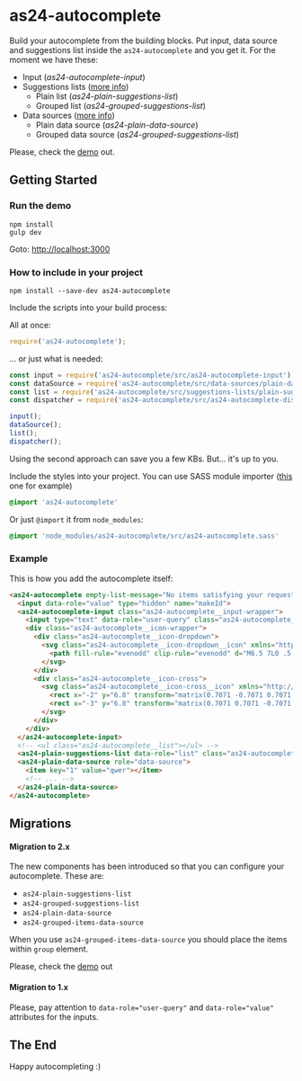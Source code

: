 # as24-autocomplete

Build your autocomplete from the building blocks. Put input, data source and suggestions list inside the `as24-autocomplete` and you get it. For the moment we have these:

- Input (_as24-autocomplete-input_)
- Suggestions lists ([more info](src/suggestions-lists/readme.md))
  - Plain list (_as24-plain-suggestions-list_)
  - Grouped list (_as24-grouped-suggestions-list_)
- Data sources ([more info](src/data-sources/readme.md))
  - Plain data source (_as24-plain-data-source_)
  - Grouped data source  (_as24-grouped-suggestions-list_)

Please, check the [demo](https://autoscout24.github.io/as24-autocomplete/) out.

## Getting Started

### Run the demo

```
npm install
gulp dev
```

Goto: [http://localhost:3000](http://localhost:3000)

### How to include in your project

```
npm install --save-dev as24-autocomplete
```

Include the scripts into your build process:


All at once:
```js
require('as24-autocomplete');
```

... or just what is needed:
```js
const input = require('as24-autocomplete/src/as24-autocomplete-input');
const dataSource = require('as24-autocomplete/src/data-sources/plain-data-source');
const list = require('as24-autocomplete/src/suggestions-lists/plain-suggestions-list');
const dispatcher = require('as24-autocomplete/src/as24-autocomplete-dispatcher');

input();
dataSource();
list();
dispatcher();
```

Using the second approach can save you a few KBs. But... it's up to you.

Include the styles into your project. You can use SASS module importer ([this](https://www.npmjs.com/package/sass-module-importer) one for example)

```scss
@import 'as24-autocomplete'
```

Or just `@import` it from `node_modules`:

```scss
@import 'node_modules/as24-autocomplete/src/as24-autocomplete.sass'
```

### Example

This is how you add the autocomplete itself:

```html
<as24-autocomplete empty-list-message="No items satisfying your request">
  <input data-role="value" type="hidden" name="makeId">
  <as24-autocomplete-input class="as24-autocomplete__input-wrapper">
    <input type="text" data-role="user-query" class="as24-autocomplete__input" placeholder="Optional placeholder">
    <div class="as24-autocomplete__icon-wrapper">
      <div class="as24-autocomplete__icon-dropdown">
        <svg class="as24-autocomplete__icon-dropdown__icon" xmlns="http://www.w3.org/2000/svg" viewBox="0 0 13 7" height="16px" width="16px">
          <path fill-rule="evenodd" clip-rule="evenodd" d="M6.5 7L0 .5.5 0l6 6 5.9-6 .6.5"></path>
        </svg>
      </div>
      <div class="as24-autocomplete__icon-cross">
        <svg class="as24-autocomplete__icon-cross__icon" xmlns="http://www.w3.org/2000/svg" viewBox="0 0 16 16" height="16px" width="16px">
          <rect x="-2" y="6.8" transform="matrix(0.7071 -0.7071 0.7071 0.7071 -3.2215 7.7782)" width="20" height="1"/>
          <rect x="-3" y="6.8" transform="matrix(0.7071 0.7071 -0.7071 0.7071 7.7786 -3.2215)" width="20" height="1"/>
        </svg>
      </div>
    </div>
  </as24-autocomplete-input>
  <!-- <ul class="as24-autocomplete__list"></ul> -->
  <as24-plain-suggestions-list data-role="list" class="as24-autocomplete__list"></as24-plain-suggestions-list>
  <as24-plain-data-source role="data-source">
    <item key="1" value="qwer"></item>
    <!-- ... -->
  </as24-plain-data-source>
</as24-autocomplete>
```

## Migrations

#### Migration to 2.x

The new components has been introduced so that you can configure your autocomplete. These are:

- `as24-plain-suggestions-list`
- `as24-grouped-suggestions-list`
- `as24-plain-data-source`
- `as24-grouped-items-data-source`

When you use `as24-grouped-items-data-source` you should place the items within `group` element.

Please, check the [demo](https://scout24.github.io/as24-autocomplete/) out

#### Migration to 1.x

Please, pay attention to `data-role="user-query"` and `data-role="value"` attributes for the inputs.

## The End

Happy autocompleting :)
